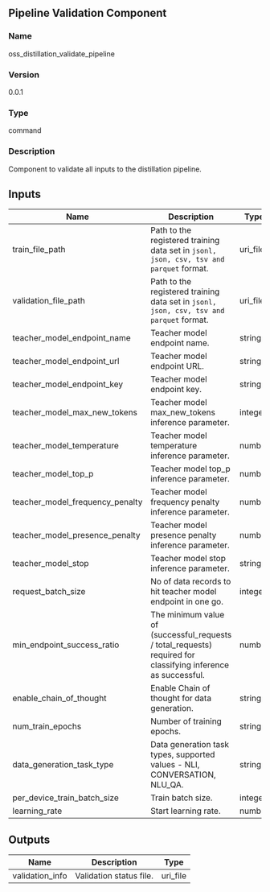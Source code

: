 ## Pipeline Validation Component

### Name

oss_distillation_validate_pipeline

### Version

0.0.1

### Type

command

### Description

Component to validate all inputs to the distillation pipeline.

## Inputs

| Name               | Description                                                                         | Type    | Optional |
|--------------------| ----------------------------------------------------------------------------------- | ------- | ------- | 
| train_file_path               | Path to the registered training data set in `jsonl, json, csv, tsv and parquet` format. | uri_file  |  True     | 
| validation_file_path          | Path to the registered training data set in `jsonl, json, csv, tsv and parquet` format. | uri_file | True
| teacher_model_endpoint_name | Teacher model endpoint name. | string | True
| teacher_model_endpoint_url  | Teacher model endpoint URL. | string | True
| teacher_model_endpoint_key  | Teacher model endpoint key. | string | True
| teacher_model_max_new_tokens | Teacher model max_new_tokens inference parameter. | integer | True
| teacher_model_temperature   | Teacher model temperature inference parameter. | number | True
| teacher_model_top_p          | Teacher model top_p inference parameter. | number    | True     |  |
| teacher_model_frequency_penalty  | Teacher model frequency penalty inference parameter.  | number | True  |
| teacher_model_presence_penalty | Teacher model presence penalty inference parameter. | number | True
| teacher_model_stop | Teacher model stop inference parameter. | string | True
| request_batch_size | No of data records to hit teacher model endpoint in one go. | integer | True
| min_endpoint_success_ratio | The minimum value of (successful_requests / total_requests) required for classifying inference as successful. | number | True
| enable_chain_of_thought | Enable Chain of thought for data generation. | string | True
| num_train_epochs | Number of training epochs. | string | True
| data_generation_task_type | Data generation task types, supported values - NLI, CONVERSATION, NLU_QA. | string | False
| per_device_train_batch_size | Train batch size. | integer | True
| learning_rate | Start learning rate. | number | True

## Outputs 

| Name                 | Description                                              | Type         |
| -------------------- | -------------------------------------------------------- | ------------ |
| validation_info | Validation status file. | uri_file |
